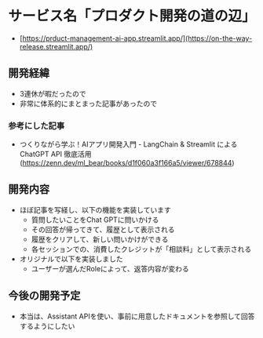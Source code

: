 # サービス名「プロダクト開発の道の辺」
- [https://prduct-management-ai-app.streamlit.app/](https://on-the-way-release.streamlit.app/)

## 開発経緯
- 3連休が暇だったので
- 非常に体系的にまとまった記事があったので

### 参考にした記事
- つくりながら学ぶ！AIアプリ開発入門 - LangChain & Streamlit による ChatGPT API 徹底活用
(https://zenn.dev/ml_bear/books/d1f060a3f166a5/viewer/678844)

## 開発内容
- ほぼ記事を写経し、以下の機能を実装しています
  - 質問したいことをChat GPTに問いかける
  - その回答が帰ってきて、履歴として表示される
  - 履歴をクリアして、新しい問いかけができる
  - 各セッションでの、消費したクレジットが「相談料」として表示される
- オリジナルで以下を実装しました
  - ユーザーが選んだRoleによって、返答内容が変わる

## 今後の開発予定
- 本当は、Assistant APIを使い、事前に用意したドキュメントを参照して回答するようにしたい
